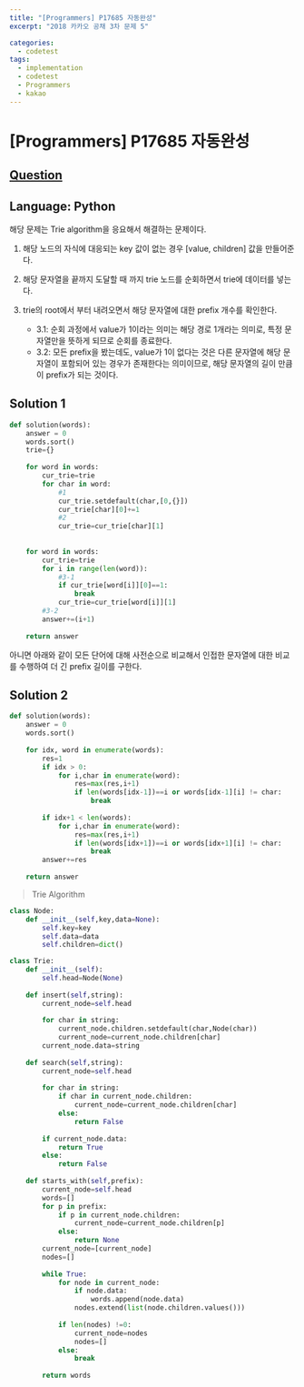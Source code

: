 ```yaml
---
title: "[Programmers] P17685 자동완성"
excerpt: "2018 카카오 공채 3차 문제 5"

categories:
  - codetest
tags:
  - implementation
  - codetest
  - Programmers
  - kakao
---
```

# [Programmers] P17685 자동완성
## [Question](https://school.programmers.co.kr/learn/courses/30/lessons/17685)
## Language: Python

해당 문제는 Trie algorithm을 응요해서 해결하는 문제이다.

1. 해당 노드의 자식에 대응되는 key 값이 없는 경우 [value, children] 값을 만들어준다.
2. 해당 문자열을 끝까지 도달할 때 까지 trie 노드를 순회하면서 trie에 데이터를 넣는다.

3. trie의 root에서 부터 내려오면서 해당 문자열에 대한 prefix 개수를 확인한다.
    - 3.1: 순회 과정에서 value가 1이라는 의미는 해당 경로 1개라는 의미로, 특정 문자열만을 뜻하게 되므로 순회를 종료한다.
    - 3.2: 모든 prefix을 봤는데도, value가 1이 없다는 것은 다른 문자열에 해당 문자열이 포함되어 있는 경우가 존재한다는 의미이므로, 해당 문자열의 길이 만큼이 prefix가 되는 것이다.


## Solution 1

```python
def solution(words):
    answer = 0
    words.sort()
    trie={}
    
    for word in words:
        cur_trie=trie
        for char in word:
            #1
            cur_trie.setdefault(char,[0,{}])
            cur_trie[char][0]+=1
            #2
            cur_trie=cur_trie[char][1]         
            
    
    for word in words:
        cur_trie=trie
        for i in range(len(word)):
            #3-1
            if cur_trie[word[i]][0]==1:
                break
            cur_trie=cur_trie[word[i]][1]
        #3-2
        answer+=(i+1)
    
    return answer 
```

아니면 아래와 같이 모든 단어에 대해 사전순으로 비교해서 인접한 문자열에 대한 비교를 수행하여 더 긴 prefix 길이를 구한다.

## Solution 2

```python
def solution(words):
    answer = 0
    words.sort()
    
    for idx, word in enumerate(words):
        res=1
        if idx > 0:  
            for i,char in enumerate(word):
                res=max(res,i+1)
                if len(words[idx-1])==i or words[idx-1][i] != char:
                    break
                
        if idx+1 < len(words):
            for i,char in enumerate(word):
                res=max(res,i+1)
                if len(words[idx+1])==i or words[idx+1][i] != char:
                    break
        answer+=res
        
    return answer
```

> Trie Algorithm

```python
class Node:
    def __init__(self,key,data=None):
        self.key=key
        self.data=data
        self.children=dict()

class Trie:
    def __init__(self):
        self.head=Node(None)
        
    def insert(self,string):
        current_node=self.head
        
        for char in string:
            current_node.children.setdefault(char,Node(char))
            current_node=current_node.children[char]
        current_node.data=string
    
    def search(self,string):
        current_node=self.head
        
        for char in string:
            if char in current_node.children:
                current_node=current_node.children[char]
            else:
                return False
        
        if current_node.data:
            return True
        else:
            return False
    
    def starts_with(self,prefix):
        current_node=self.head
        words=[]
        for p in prefix:
            if p in current_node.children:
                current_node=current_node.children[p]
            else:
                return None
        current_node=[current_node]
        nodes=[]
        
        while True:
            for node in current_node:
                if node.data:
                    words.append(node.data)
                nodes.extend(list(node.children.values()))
            
            if len(nodes) !=0:
                current_node=nodes
                nodes=[]
            else:
                break
                
        return words 
```


